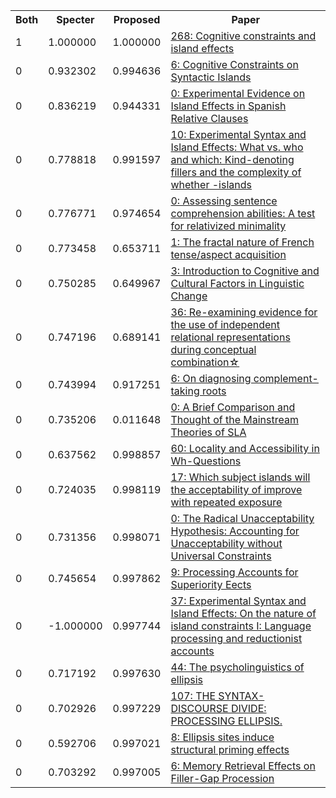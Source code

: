 <html><table><tr>
<th>Both</th>
<th>Specter</th>
<th>Proposed</th>
<th>Paper</th>
</tr>
<tr>
<td>1</td>
<td>1.000000</td>
<td>1.000000</td>
<td><a href="https://www.semanticscholar.org/paper/59dcab77eab33222284cacd9910bf746f6871a3d">268: Cognitive constraints and island effects</a></td>
</tr>
<tr>
<td>0</td>
<td>0.932302</td>
<td>0.994636</td>
<td><a href="https://www.semanticscholar.org/paper/a39ed281177f187b8ec820dc750fbd89f53b4042">6: Cognitive Constraints on Syntactic Islands</a></td>
</tr>
<tr>
<td>0</td>
<td>0.836219</td>
<td>0.944331</td>
<td><a href="https://www.semanticscholar.org/paper/c8b7692482bbeb9df43c85d251eeff2a4dbb1240">0: Experimental Evidence on Island Effects in Spanish Relative Clauses</a></td>
</tr>
<tr>
<td>0</td>
<td>0.778818</td>
<td>0.991597</td>
<td><a href="https://www.semanticscholar.org/paper/53aaef0531c6512c8e679e89da000864fe27ae69">10: Experimental Syntax and Island Effects: What vs. who and which: Kind-denoting fillers and the complexity of whether -islands</a></td>
</tr>
<tr>
<td>0</td>
<td>0.776771</td>
<td>0.974654</td>
<td><a href="https://www.semanticscholar.org/paper/10ddfd22f69c795d843562008e6f794098ba9fa2">0: Assessing sentence comprehension abilities: A test for relativized minimality</a></td>
</tr>
<tr>
<td>0</td>
<td>0.773458</td>
<td>0.653711</td>
<td><a href="https://www.semanticscholar.org/paper/2d137d593075e1db46201268f774188d33ddc88d">1: The fractal nature of French tense/aspect acquisition</a></td>
</tr>
<tr>
<td>0</td>
<td>0.750285</td>
<td>0.649967</td>
<td><a href="https://www.semanticscholar.org/paper/fa4de2cbb96d02f2450cffdfc8d3011cd357ee33">3: Introduction to Cognitive and Cultural Factors in Linguistic Change</a></td>
</tr>
<tr>
<td>0</td>
<td>0.747196</td>
<td>0.689141</td>
<td><a href="https://www.semanticscholar.org/paper/e7b9470a2f823d82fe01dcc79952b29e571c6bb8">36: Re-examining evidence for the use of independent relational representations during conceptual combination☆</a></td>
</tr>
<tr>
<td>0</td>
<td>0.743994</td>
<td>0.917251</td>
<td><a href="https://www.semanticscholar.org/paper/365401d0cc45258b403aa31b8cff99b59ca0a217">6: On diagnosing complement-taking roots</a></td>
</tr>
<tr>
<td>0</td>
<td>0.735206</td>
<td>0.011648</td>
<td><a href="https://www.semanticscholar.org/paper/27670821de4f96ce3612129b82672889463648c2">0: A Brief Comparison and Thought of the Mainstream Theories of SLA</a></td>
</tr>
<tr>
<td>0</td>
<td>0.637562</td>
<td>0.998857</td>
<td><a href="https://www.semanticscholar.org/paper/1cbd970db2edad8d59d405a323e3e1d7608c5358">60: Locality and Accessibility in Wh-Questions</a></td>
</tr>
<tr>
<td>0</td>
<td>0.724035</td>
<td>0.998119</td>
<td><a href="https://www.semanticscholar.org/paper/1071ab8158eb49865fe622fd99ce2b94a823fad5">17: Which subject islands will the acceptability of improve with repeated exposure</a></td>
</tr>
<tr>
<td>0</td>
<td>0.731356</td>
<td>0.998071</td>
<td><a href="https://www.semanticscholar.org/paper/cae38eca838b06d764b0b624b641a4d270c57b7a">0: The Radical Unacceptability Hypothesis: Accounting for Unacceptability without Universal Constraints</a></td>
</tr>
<tr>
<td>0</td>
<td>0.745654</td>
<td>0.997862</td>
<td><a href="https://www.semanticscholar.org/paper/1746420053738e47c47e2eaf1bf91df5ea328970">9: Processing Accounts for Superiority Eects</a></td>
</tr>
<tr>
<td>0</td>
<td>-1.000000</td>
<td>0.997744</td>
<td><a href="https://www.semanticscholar.org/paper/ed4b447e90aef0010930e06b0bc4feae3b0763e9">37: Experimental Syntax and Island Effects: On the nature of island constraints I: Language processing and reductionist accounts</a></td>
</tr>
<tr>
<td>0</td>
<td>0.717192</td>
<td>0.997630</td>
<td><a href="https://www.semanticscholar.org/paper/20ad06c1e2eaecd6c5f0be27afb44956500dafc1">44: The psycholinguistics of ellipsis</a></td>
</tr>
<tr>
<td>0</td>
<td>0.702926</td>
<td>0.997229</td>
<td><a href="https://www.semanticscholar.org/paper/a33cf8462d2047c492797f4592718eac3b99581c">107: THE SYNTAX-DISCOURSE DIVIDE: PROCESSING ELLIPSIS.</a></td>
</tr>
<tr>
<td>0</td>
<td>0.592706</td>
<td>0.997021</td>
<td><a href="https://www.semanticscholar.org/paper/c0fc6532f52be18548ea57724cc94ac13821e80e">8: Ellipsis sites induce structural priming effects</a></td>
</tr>
<tr>
<td>0</td>
<td>0.703292</td>
<td>0.997005</td>
<td><a href="https://www.semanticscholar.org/paper/2c557ef4474ee3b4f8649410cbc7448f7ff96e99">6: Memory Retrieval Effects on Filler-Gap Procession</a></td>
</tr>
</table></html>
